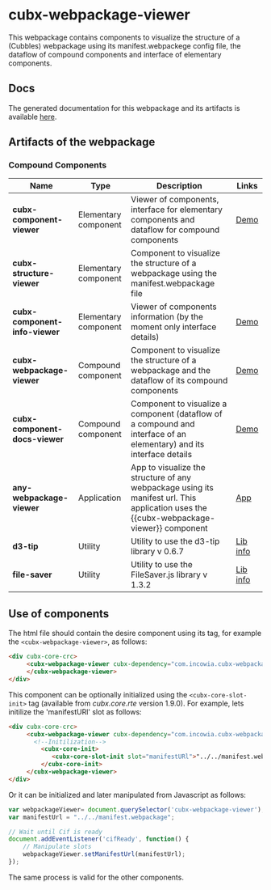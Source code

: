 # cubx-webpackage-viewer
This webpackage contains components to visualize the structure of a (Cubbles) webpackage using its manifest.webpackege config file, the dataflow of compound components and interface of elementary components.

## Docs
The generated documentation for this webpackage and its artifacts is available [here][demoWebPV].

## Artifacts of the webpackage

### Compound Components
| Name | Type | Description | Links |
|--------------------------------|----------------------|-----------------------------------------------------------------------------------------------------------------------------------------|---------------------------|
| **cubx-component-viewer** | Elementary component | Viewer of components,  interface for elementary components and dataflow for compound components | [Demo][demoCompV] |
| **cubx-structure-viewer** | Elementary component | Component to visualize the structure of a webpackage using the manifest.webpackage file |  |
| **cubx-component-info-viewer** | Elementary component | Viewer of components information (by the moment only interface details) | [Demo][demoCompInfV] |
| **cubx-webpackage-viewer** | Compound component | Component to visualize the structure of a webpackage and the dataflow of its compound components | [Demo][demoWebPV] |
| **cubx-component-docs-viewer** | Compound component | Component to visualize a component (dataflow of a compound and interface of an elementary) and its interface details | [Demo][demoCompDocsV] |
| **any-webpackage-viewer** | Application | App to visualize the structure of any webpackage using its manifest url. This application uses the {{cubx-webpackage-viewer}} component | [App][anyWPApp] |
| **d3-tip** | Utility | Utility to use the d3-tip library v 0.6.7 | [Lib info][d3TipInfo] |
| **file-saver** | Utility | Utility to use the FileSaver.js library v 1.3.2 | [Lib info][fileSaverInfo] |

## Use of components

The html file should contain the desire component using its tag, for example the `<cubx-webpackage-viewer>`, as follows:

```html
<div cubx-core-crc>
     <cubx-webpackage-viewer cubx-dependency="com.incowia.cubx-webpackage-viewer@1.2.0/cubx-component-docs-viewer/main">
     </cubx-webpackage-viewer>
</div>
```

This component can be optionally initialized using the `<cubx-core-slot-init>` tag (available from _cubx.core.rte_ version 1.9.0). For example, lets initilize the 'manifestURl' slot as follows:

```html
<div cubx-core-crc>
     <cubx-webpackage-viewer cubx-dependency="com.incowia.cubx-webpackage-viewer@1.2.0/cubx-component-docs-viewer/main">
       <!--Initilization-->
	     <cubx-core-init>
		    <cubx-core-slot-init slot="manifestURl">"../../manifest.webpackage"</cubx-core-slot-init>
         </cubx-core-init>
     </cubx-webpackage-viewer>
</div>
```
Or it can be initialized and later manipulated from Javascript as follows:

```javascript
var webpackageViewer= document.querySelector('cubx-webpackage-viewer');
var manifestUrl = "../../manifest.webpackage";

// Wait until Cif is ready
document.addEventListener('cifReady', function() {
	// Manipulate slots
	webpackageViewer.setManifestUrl(manifestUrl);
});
```

The same process is valid for the other components.

[demoWebPV]: https://cubbles.world/shared/com.incowia.cubx-webpackage-viewer@1.2.0/cubx-webpackage-viewer/demo/index.html
[demoCompV]: https://cubbles.world/shared/com.incowia.cubx-webpackage-viewer@1.2.0/cubx-component-viewer/demo/index.html
[demoCompInfV]: https://cubbles.world/shared/com.incowia.cubx-webpackage-viewer@1.2.0/cubx-component-info-viewer/demo/index.html
[demoCompDocsV]: https://cubbles.world/shared/com.incowia.cubx-webpackage-viewer@1.2.0/cubx-component-docs-viewer/demo/index.html
[anyWPApp]: https://cubbles.world/shared/com.incowia.cubx-webpackage-viewer@1.2.0/any-webpackage-viewer/index.html
[d3TipInfo]: https://github.com/Caged/d3-tip 
[fileSaverInfo]: https://github.com/eligrey/FileSaver.js/
